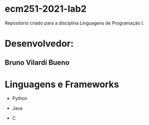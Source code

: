 # ecm251-2021-lab2
Repositório criado para a disciplina Linguagens de Programação I.

# Desenvolvedor:
## Bruno Vilardi Bueno

# Linguagens e Frameworks
- Python
- Java

- C

